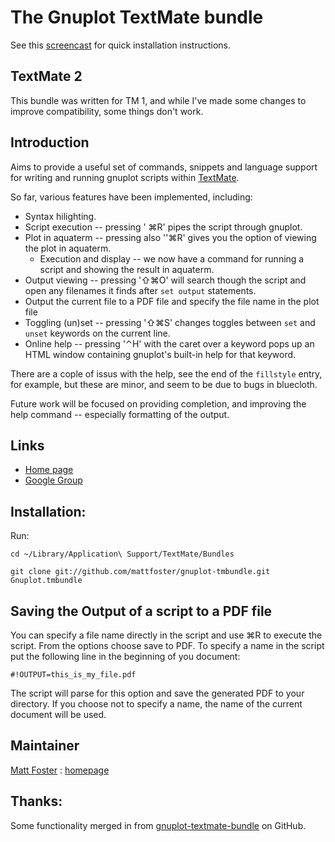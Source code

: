 # The Gnuplot TextMate bundle

See this [screencast](http://www.vimeo.com/2181877) for quick installation instructions.

## TextMate 2

This bundle was written for TM 1, and while I've made some changes to improve
compatibility, some things don't work. 

## Introduction

Aims to provide a useful set of commands, snippets and language support for
writing and running gnuplot scripts within [TextMate](http://macromates.com/).

So far, various features have been implemented, including:

  * Syntax hilighting.
  * Script execution -- pressing ' ⌘R' pipes the script through gnuplot.
  * Plot in aquaterm -- pressing also ''⌘R' gives you the option of viewing the plot in aquaterm.
    * Execution and display -- we now have a command for running a script and showing the result in aquaterm.
  * Output viewing -- pressing '⇧⌘O' will search though the script and open any filenames it finds after `set output` statements. 
  * Output the current file to a PDF file and specify the file name in the plot file
  * Toggling (un)set -- pressing '⇧⌘S' changes toggles between `set` and `unset` keywords on the current line.
  * Online help -- pressing '⌃H' with the caret over a keyword pops up an HTML window containing gnuplot's built-in help for that keyword.

There are a cople of issus with the help, see the end of the `fillstyle` entry, for example, but these are minor, and seem to be due to bugs in bluecloth.

Future work will be focused on providing completion, and improving the help
command -- especially formatting of the output.

## Links

  *  [Home page](http://github.com/mattfoster/gnuplot-tmbundle/)
  * [Google Group](http://groups.google.com/group/gnuplot-tmundle)

## Installation:

Run:

`cd ~/Library/Application\ Support/TextMate/Bundles`

`git clone git://github.com/mattfoster/gnuplot-tmbundle.git Gnuplot.tmbundle`

## Saving the Output of a script to a PDF file

You can specify a file name directly in the script and use ⌘R to execute the script. From the options choose save to PDF. To
specify a name in the script put the following line in the beginning of you document:

    #!OUTPUT=this_is_my_file.pdf
        
The script will parse for this option and save the generated PDF to your directory. If you choose not
to specify a name, the name of the current document will be used.

## Maintainer 

[Matt Foster](mailto:matt.p.foster@gmail.com) : [homepage](http://my-mili.eu/matt)

## Thanks:

Some functionality merged in from [gnuplot-textmate-bundle](http://github.com/pieter/gnuplot-textmate-bundle/tree/master "pieter's gnuplot-textmate-bundle at master &mdash; GitHub") on GitHub.

